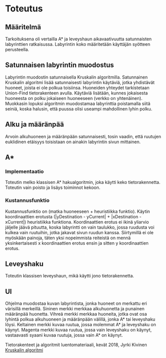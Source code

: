 # Toteutus

## Määritelmä

Tarkoituksena oli vertailla A* ja leveyshaun aikavaativuutta satunnaisten labyrinttien ratkaisussa. Labyrintin koko määritetään
käyttäjän syötteen perusteella. 

## Satunnaisen labyrintin muodostus

Labyrintin muodostin satunnaisella Kruskalin algoritmilla. Satunnainen Kruskalin algoritmi lisää satunnaisesti labyrintin käytäviä, jotka yhdistävät huoneet, joista ei ole polkua toisiinsa. Huoneiden yhteydet tarkistetaan Union-Find tietorakenteen avulla. Käytäviä lisätään, kunnes jokaisesta huoneesta on polku jokaiseen huoneeseen (verkko on yhtenäinen). Muokkasin lopuksi algoritmin muodostamaa labyrinttia poistamalla siitä seiniä, koska halusin, että puussa olisi useampi mahdollinen lyhin polku. 

## Alku ja määränpää

Arvoin alkuhuoneen ja määränpään satunnaisesti, tosin vaadin, että ruutujen euklidinen etäisyys toisistaan on ainakin labyrintin sivun mittainen. 

## A*

### Implementaatio

Toteutin melko klassisen A* hakualgoritmin, joka käytti keko tietorakennetta. Toteutin vain poisto ja lisäys toiminnot kekoon. 

### Kustannusfunktio 

Kustannusfunktio on (matka huoneeseen + heuristiikka funktio). Käytin koordinaattien erotusta 
(|yDestination - yCurrent| + |xDestination - xCurrent|)
heuristiikka funktiona. Koordinaattien erotus ei ikinä yliarvio jäljelle jäävä pituutta, koska labyrintti on vain taulukko, jossa ruudusta voi kulkea vain ruutuihin, jotka jakavat sivun ruudun kanssa. Siirtymillä ei ole myöskään painoja, täten yksi nopeimmista reiteistä on mennä yksinkertaisesti x koordinaattien erotus ensin ja sitten y koordinaattien erotus. 

## Leveyshaku

Toteutin klassisen leveyshaun, mikä käytti jono tietorakennetta. 

## UI

Ohjelma muodostaa kuvan labyrintista, jonka huoneet on merkattu eri värisillä merkeillä. Sininen merkki merkkaa alkuhuonetta ja punainen määränpää huonetta. Vihreä merkki merkkaa huoneita, jotka ovat osa lyhintä polkua alkuhuoneen ja määränpään välillä, jonka A* tai leveyshaku löysi. Keltainen merkki kuvaa ruutua, jossa molemmat A* ja leveyshaku on käynyt. Magenta merkki kuvaa ruutua, jossa vain leveyshaku on käynyt, vastaavasti syaani kuvaa ruutuja, jossa vain A* on käynyt.


Tietorakenteet ja algoritmit luentomateriaali, kevät 2018, Jyrki Kivinen
[Kruskalin algoritmi](https://en.wikipedia.org/wiki/Maze_generation_algorithm)

